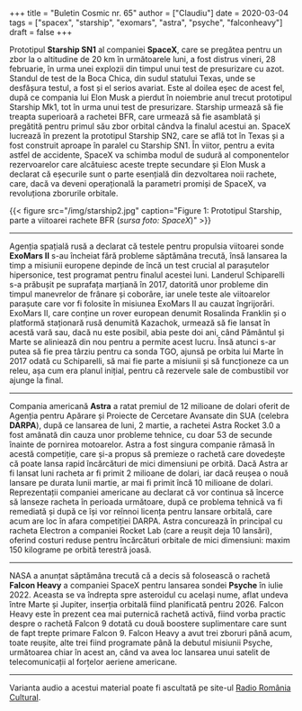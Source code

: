 +++
title = "Buletin Cosmic nr. 65"
author = ["Claudiu"]
date = 2020-03-04
tags = ["spacex", "starship", "exomars", "astra", "psyche", "falconheavy"]
draft = false
+++

Prototipul **Starship SN1** al companiei **SpaceX**, care se pregătea pentru un zbor la o altitudine de 20 km în următoarele luni, a fost distrus vineri, 28 februarie, în urma unei explozii din timpul unui test de presurizare cu azot. Standul de test de la Boca Chica, din sudul statului Texas, unde se desfășura testul, a fost și el serios avariat. Este al doilea eșec de acest fel, după ce compania lui Elon Musk a pierdut în noiembrie anul trecut prototipul Starship Mk1, tot în urma unui test de presurizare. Starship urmează să fie treapta superioară a rachetei BFR, care urmează să fie asamblată și pregătită pentru primul său zbor orbital cândva la finalul acestui an. SpaceX lucrează în prezent la prototipul Starship SN2, care se află tot în Texas și a fost construit aproape în paralel cu Starship SN1. În viitor, pentru a evita astfel de accidente, SpaceX va schimba modul de sudură al componentelor rezervoarelor care alcătuiesc aceste trepte secundare și Elon Musk a declarat că eșecurile sunt o parte esențială din dezvoltarea noii rachete, care, dacă va deveni operațională la parametri promiși de SpaceX, va revoluționa zborurile orbitale.

{{< figure src="/img/starship2.jpg" caption="Figure 1: Prototipul Starship, parte a viitoarei rachete BFR (_sursa foto: SpaceX_)" >}}

---

Agenția spațială rusă a declarat că testele pentru propulsia viitoarei sonde **ExoMars II** s-au încheiat fără probleme săptămâna trecută, însă lansarea la timp a misiunii europene depinde de încă un test crucial al parașutelor hipersonice, test programat pentru finalul acestei luni. Landerul Schiparelli s-a prăbușit pe suprafața marțiană în 2017, datorită unor probleme din timpul manevrelor de frânare și coborâre, iar unele teste ale viitoarelor parașute care vor fi folosite în misiunea ExoMars II au cauzat îngrijorări. ExoMars II, care conține un rover european denumit Rosalinda Franklin și o platformă staționară rusă denumită Kazachok, urmează să fie lansat în acestă vară sau, dacă nu este posibil, abia peste doi ani, când Pământul și Marte se aliniează din nou pentru a permite acest lucru. Însă atunci s-ar putea să fie prea târziu pentru ca sonda TGO, ajunsă pe orbita lui Marte în 2017 odată cu Schiparelli, să mai fie parte a misiunii și să funcționeze ca un releu, așa cum era planul inițial, pentru că rezervele sale de combustibil vor ajunge la final.

---

Compania americană **Astra** a ratat premiul de 12 milioane de dolari oferit de Agenția pentru Apărare și Proiecte de Cercetare Avansate din SUA (celebra **DARPA**), după ce lansarea de luni, 2 martie, a rachetei Astra Rocket 3.0 a fost amânată din cauza unor probleme tehnice, cu doar 53 de secunde înainte de pornirea motoarelor. Astra a fost singura companie rămasă în acestă competiție, care și-a propus să premieze o rachetă care dovedește că poate lansa rapid încărcături de mici dimensiuni pe orbită. Dacă Astra ar fi lansat luni racheta ar fi primit 2 milioane de dolari, iar dacă reușea o nouă lansare pe durata lunii martie, ar mai fi primit încă 10 milioane de dolari. Reprezentații companiei americane au declarat că vor continua să încerce să lanseze racheta în perioada următoare, după ce problema tehnică va fi remediată și după ce își vor reînnoi licența pentru lansare orbitală, care acum are loc în afara competiției DARPA. Astra concurează în principal cu racheta Electron a companiei Rocket Lab (care a reușit deja 10 lansări), oferind costuri reduse pentru încărcături orbitale de mici dimensiuni: maxim 150 kilograme pe orbită terestră joasă.

---

NASA a anunțat săptămâna trecută că a decis să folosească o rachetă **Falcon Heavy** a companiei SpaceX pentru lansarea sondei **Psyche** în iulie 2022. Aceasta se va îndrepta spre asteroidul cu același nume, aflat undeva între Marte și Jupiter, inserția orbitală fiind planificată pentru 2026. Falcon Heavy este în prezent cea mai puternică rachetă activă, fiind vorba practic despre o rachetă Falcon 9 dotată cu două boostere suplimentare care sunt de fapt trepte primare Falcon 9. Falcon Heavy a avut trei zboruri până acum, toate reușite, alte trei fiind programate până la debutul misiunii Psyche, următoarea chiar în acest an, când va avea loc lansarea unui satelit de telecomunicații al forțelor aeriene americane.

---

Varianta audio a acestui material poate fi ascultată pe site-ul [Radio România Cultural](https://radioromaniacultural.ro/buletin-cosmic-nr-65/).
